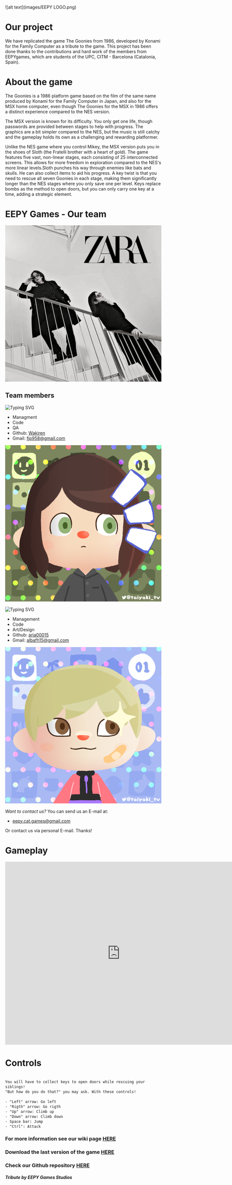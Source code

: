 ![alt text](images/EEPY LOGO.png)

# Our project
We have replicated the game The Goonies from 1986, developed by Konami for the Family Computer as a tribute to the game. This project has been done thanks to the contributions and hard work of the members from EEPYgames, which are students of the UPC, CITM - Barcelona (Catalonia, Spain).

# About the game
The Goonies is a 1986 platform game based on the film of the same name produced by Konami for the Family Computer in Japan, and also for the MSX home computer, even though The Goonies for the MSX in 1986 offers a distinct experience compared to the NES version.

The MSX version is known for its difficulty. You only get one life, though passwords are provided between stages to help with progress. The graphics are a bit simpler compared to the NES, but the music is still catchy and the gameplay holds its own as a challenging and rewarding platformer.

Unlike the NES game where you control Mikey, the MSX version puts you in the shoes of Sloth (the Fratelli brother with a heart of gold). The game features five vast, non-linear stages, each consisting of 25 interconnected screens. This allows for more freedom in exploration compared to the NES's more linear levels.Sloth punches his way through enemies like bats and skulls. He can also collect items to aid his progress. A key twist is that you need to rescue all seven Goonies in each stage, making them significantly longer than the NES stages where you only save one per level. Keys replace bombs as the method to open doors, but you can only carry one key at a time, adding a strategic element.

# EEPY Games - Our team
![alt text](images/Team.jpeg)

## Team members
![Typing SVG](https://readme-typing-svg.demolab.com?font=Fira+Code&pause=1000&color=6C925C&random=false&width=435&lines=Francisco+Javier+Pedre%C3%B1o+Monge)
* Managment
* Code
* QA
* Github: [Wakiren](https://github.com/Wakiren)
* Gmail: fjp958@gmail.com

![alt text](images/javi_villager.png)

![Typing SVG](https://readme-typing-svg.demolab.com?font=Fira+Code&pause=1000&color=8999F5&random=false&width=435&lines=Alba+Fern%C3%A1ndez+Hern%C3%A1ndez)
* Management
* Code
* Art/Design
* Github: [aria00015](https://github.com/aria00015)
* Gmail: albafh15@gmail.com

![alt text](images/alba_villager.png)

_Want to contact us?_
You can send us an E-mail at:

* eepy.cat.games@gmail.com

Or contact us via personal E-mail. Thanks!

# Gameplay
<iframe width="740" height="590" src="https://youtu.be/-eMC8Mv9sJ4" frameborder="0" allowfullscreen></iframe>

# Controls

```

You will have to collect keys to open doors while rescuing your siblings!
"But how do you do that?" you may ask. With these controls!

- "Left" arrow: Go left
- "Rigth" arrow: Go rigth
- "Up" arrow: Climb up
- "Down" arrow: Climb down
- Space bar: Jump
- "Ctrl": Attack

```




### For more information see our wiki page [HERE](https://github.com/EEPYgames/The_Goonies-Project_I/wiki)
### Download the last version of the game [HERE]()
### Check our Github repository [HERE](https://github.com/EEPYgames/The_Goonies-Project_I)




#### _Tribute by EEPY Games Studios_